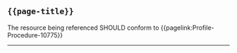 ## `{{page-title}}`

The resource being referenced SHOULD conform to {{pagelink:Profile-Procedure-10775}}

---